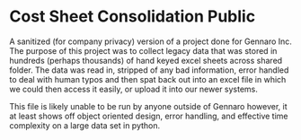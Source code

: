 # Cost Sheet Consolidation Public
 A sanitized (for company privacy) version of a project done for Gennaro Inc. The purpose of this project was to collect legacy data that was stored in hundreds (perhaps thousands) of hand keyed excel sheets across shared folder. The data was read in, stripped of any bad information, error handled to deal with human typos and then spat back out into an excel file in which we could then access it easily, or upload it into our newer systems. 

 This file is likely unable to be run by anyone outside of Gennaro however, it at least shows off object oriented design, error handling, and effective time complexity on a large data set in python. 
